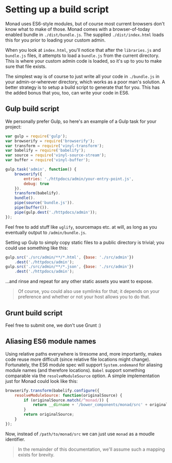 # Setting up a build script
Monad uses ES6-style modules, but of course most current browsers don't know
what to make of those. Monad comes with a browser-of-today enabled bundle in
`./dist/bundle.js`. The supplied `./dist/index.html` loads this for you prior to
loading your custom admin.

When you look at `index.html`, you'll notice that after the `libraries.js` and
`bundle.js` files, it attempts to load a `bundle.js` from the current directory.
This is where your custom admin code is loaded, so it's up to you to make sure
that file exists.

The simplest way is of course to just write all your code in `./bundle.js` in
your admin-or-wherever directory, which works as a poor man's solution. A better
strategy is to setup a build script to generate that for you. This has the added
bonus that you, too, can write your code in ES6.

## Gulp build script
We personally prefer Gulp, so here's an example of a Gulp task for your
project:

```javascript
var gulp = require('gulp');
var browserify = require('browserify');
var transform = require('vinyl-transform');
var babelify = require('babelify');
var source = require('vinyl-source-stream');
var buffer = require('vinyl-buffer');

gulp.task('admin', function() {
    browserify({
        entries: './httpdocs/admin/your-entry-point.js',
        debug: true
    }).
    transform(babelify).
    bundle().
    pipe(source('bundle.js')).
    pipe(buffer()).
    pipe(gulp.dest('./httpdocs/admin'));
});
```

Feel free to add stuff like `uglify`, sourcemaps etc. at will, as long as you
eventually output to `/admin/bundle.js`.

Setting up Gulp to simply copy static files to a public directory is trivial;
you could use something like this:

```javascript
gulp.src('./src/admin/**/*.html', {base: './src/admin'})
    .dest('./httpdocs/admin');
gulp.src('./src/admin/**/*.json', {base: './src/admin'})
    .dest('./httpdocs/admin');
```

...and rinse and repeat for any other static assets you want to expose.

> Of course, you could also use symlinks for that; it depends on your preference
> and whether or not your host allows you to do that.

## Grunt build script
Feel free to submit one, we don't use Grunt :)

## Aliasing ES6 module names
Using relative paths everywhere is tiresome and, more importantly, makes code
reuse more difficult (since relative file locations might change). Fortunately,
the ES6 module spec will support `System.ondemand` for aliasing module names
(and therefore locations). `Babel` support something comparable via the
`resolveModuleSource` option. A simple implementation just for Monad could
look like this:

```javascript
browserify.transform(babelify.configure({
    resolveModuleSource: function(originalSource) {
        if (originalSource.match(/^monad/)) {
            return __dirname + '/bower_components/monad/src' + originalSource.replace(/^monad/, '');
        }
        return originalSource;
    }
});
```
Now, instead of `/path/to/monad/src` we can just use `monad` as a moudle
identifier.

> In the remainder of this documentation, we'll assume such a mapping exists
> for brevity.

